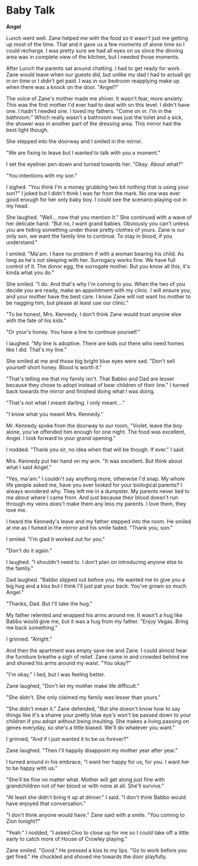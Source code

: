 # Baby Talk

**Angel**

Lunch went well.  Zane helped me with the food so it wasn't just me getting up most of the time.  That and it gave us a few moments of alone time so I could recharge.  I was pretty sure we had all eyes on us since the dinning area was in complete view of the kitchen, but I needed those moments.

After Lunch the parents sat around chatting.  I had to get ready for work.  Zane would leave when our guests did, but unlike my dad I had to actuall go in on time or I didn't get paid.  I was in our bedroom reapplying make up when there was a knock on the door.  "Angel?"

The voice of Zane's mother made me shiver.  It wasn't fear, more anxiety.  This was the first mother I'd ever had to deal with on this level.  I didn't have one.  I hadn't needed one.  I loved my fathers.  "Come on in.  I'm in the bathroom."  Which really wasn't a bathroom was just the toilet and a sick, the shower was in another part of the dressing area.  This mirror had the best light though.

She stepped into the doorway and I smiled in the mirror.

"We are fixing to leave but I wanted to talk with you a moment."

I set the eyeliner pen down and turned towards her.  "Okay.  About what?"

"You intentions with my son."

I sighed.  "You think I'm a money grubbing two bit nothing that is using your son?" I joked but I didn't think I was far from the mark.  No one was ever good enough for her only baby boy.  I could see the scenario playing out in my head.

She laughed.  "Well... now that you mention it."  She continued with a wave of her delicate hand.  "But no, I want grand babies.  Obviously you can't unless you are hiding something under those pretty clothes of yours.  Zane is our only son, we want the family line to continue.  To stay in blood, if you understand."

I smiled.  "Ma'am.  I have no problem if with a woman bearing his child.  As long as he's not sleeping with her.  Surrogacy works fine.  We have full control of it.  The donor egg, the surrogate mother.  But you know all this, it's kinda what you do."

She smiled.  "I do.  And that's why I'm coming to you.  When the two of you decide you are ready, make an appointment with my clinic.  I will ensure you, and your mother have the best care.  I know Zane will not want his mother to be nagging him, but please at least use our clinic."

"To be honest, Mrs. Kennedy, I don't think Zane would trust anyone else with the fate of his kids."

"Or your's honey.  You have a line to continue yourself."

I laughed.  "My line is adoptive.  There are kids out there who need homes like I did.  That's my line."

She smiled at me and those big bright blue eyes were sad.  "Don't sell yourself short honey.  Blood is worth it."

"That's telling me that my family isn't.  That Babbo and Dad are lesser because they chose to adopt instead of bear children of their line." I turned back towards the mirror and finished doing what I was doing.

"That's not what I meant darling.  I only meant...."

"I know what you meant Mrs. Kennedy."

Mr. Kennedy spoke from the doorway to our room, "Violet, leave the boy alone, you've offended him enough for one night.  The food was excellent, Angel.  I look forward to your grand opening."

I nodded.  "Thank you sir, no idea when that will be though.  If ever."  I said.

Mrs. Kennedy put her hand on my arm.  "It was excellent.  But think about what I said Angel."

"Yes, ma'am."  I couldn't say anything more, otherwise I'd snap.  My whole life people asked me, have you ever looked for your biological parents?  I always wondered why.  They left me in a dumpster.  My parents never lied to me about where I came from.  And just because their blood doesn't run through my veins does't make them any less my parents.  I love them, they love me.

I heard the Kennedy's leave and my father stepped into the room.  He smiled at me as I fumed in the mirror and his smile faded.  "Thank you, son."

I smiled.  "I'm glad it worked out for you."

"Don't do it again."

I laughed.  "I shouldn't need to.  I don't plan on introducing anyone else to the family."

Dad laughed.  "Babbo slipped out before you.  He wanted me to give you a big hug and a kiss but I think I'll just pat your back.  You've grown so much Angel."

"Thanks, Dad.  But I'll take the hug."

My father relented and wrapped his arms around me.  It wasn't a hug like Babbo would give me, but it was a hug from my father. "Enjoy Vegas.  Bring me back something."

I grinned.  "Alright."

And then the apartment was empty save me and Zane.  I could almost hear the furniture breathe a sigh of relief.  Zane came in and crowded behind me and shoved his arms around my waist.  "You okay?"

"I'm okay."  I lied, but I was feeling better.

Zane laughed, "Don't let my mother make life difficult."

"She didn't.  She only claimed my family was lesser than yours."

"She didn't mean it."  Zane defended, "But she doesn't know how to say things like it's a shame your pretty blue eye's won't be passed down to your children if you adopt without being insulting.  She makes a living passing on genes everyday, so she's a little biased.  We'll do whatever you want."

I grinned, "And if  I just wanted it to be us forever?"

Zane laughed.  "Then I'll happily disappoint my mother year after year."

I turned around in his embrace, "I want her happy for us, for you.  I want her to be happy with us."

"She'll be fine no matter what.  Mother will get along just fine with grandchildren not of her blood or with none at all.  She'll survive."

"At least she didn't bring it up at dinner."  I said.  "I don't think Babbo would have enjoyed that conversation."

"I don't think anyone would have."  Zane said with a smile.  "You coming to Zion tonight?"

"Yeah."  I nodded, "I asked Cino to close up for me so I could take off a little early to catch more of House of Crowley playing."

Zane smiled.  "Good."  He pressed a kiss to my lips.  "Go to work before you get fired."  He chuckled and shoved me towards the door playfully.